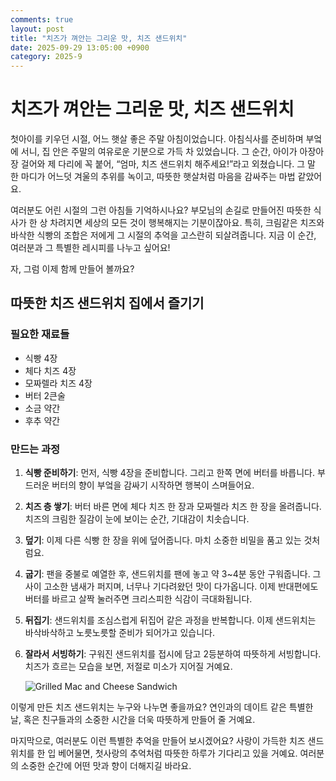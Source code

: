 ```yaml
---
comments: true
layout: post
title: "치즈가 껴안는 그리운 맛, 치즈 샌드위치"
date: 2025-09-29 13:05:00 +0900
category: 2025-9
---
```


# 치즈가 껴안는 그리운 맛, 치즈 샌드위치

첫아이를 키우던 시절, 어느 햇살 좋은 주말 아침이었습니다. 아침식사를 준비하며 부엌에 서니, 집 안은 주말의 여유로운 기분으로 가득 차 있었습니다. 그 순간, 아이가 아장아장 걸어와 제 다리에 꼭 붙어, “엄마, 치즈 샌드위치 해주세요!”라고 외쳤습니다. 그 말 한 마디가 어느덧 겨울의 추위를 녹이고, 따뜻한 햇살처럼 마음을 감싸주는 마법 같았어요.

여러분도 어린 시절의 그런 아침들 기억하시나요? 부모님의 손길로 만들어진 따뜻한 식사가 한 상 차려지면 세상의 모든 것이 행복해지는 기분이잖아요. 특히, 크림같은 치즈와 바삭한 식빵의 조합은 저에게 그 시절의 추억을 고스란히 되살려줍니다. 지금 이 순간, 여러분과 그 특별한 레시피를 나누고 싶어요! 

자, 그럼 이제 함께 만들어 볼까요?

## 따뜻한 치즈 샌드위치 집에서 즐기기

### 필요한 재료들

- 식빵 4장
- 체다 치즈 4장
- 모짜렐라 치즈 4장
- 버터 2큰술
- 소금 약간
- 후추 약간

### 만드는 과정

1. **식빵 준비하기**: 먼저, 식빵 4장을 준비합니다. 그리고 한쪽 면에 버터를 바릅니다. 부드러운 버터의 향이 부엌을 감싸기 시작하면 행복이 스며들어요.

2. **치즈 층 쌓기**: 버터 바른 면에 체다 치즈 한 장과 모짜렐라 치즈 한 장을 올려줍니다. 치즈의 크림한 질감이 눈에 보이는 순간, 기대감이 치솟습니다. 

3. **덮기**: 이제 다른 식빵 한 장을 위에 덮어줍니다. 마치 소중한 비밀을 품고 있는 것처럼요.

4. **굽기**: 팬을 중불로 예열한 후, 샌드위치를 팬에 놓고 약 3~4분 동안 구워줍니다. 그 사이 고소한 냄새가 퍼지며, 너무나 기다려왔던 맛이 다가옵니다. 이제 반대편에도 버터를 바르고 살짝 눌러주면 크리스피한 식감이 극대화됩니다.

5. **뒤집기**: 샌드위치를 조심스럽게 뒤집어 같은 과정을 반복합니다. 이제 샌드위치는 바삭바삭하고 노릇노릇할 준비가 되어가고 있습니다. 

6. **잘라서 서빙하기**: 구워진 샌드위치를 접시에 담고 2등분하여 따뜻하게 서빙합니다. 치즈가 흐르는 모습을 보면, 저절로 미소가 지어질 거예요.

   ![Grilled Mac and Cheese Sandwich](https://www.themealdb.com/images/media/meals/xutquv1505330523.jpg)

    

이렇게 만든 치즈 샌드위치는 누구와 나누면 좋을까요? 연인과의 데이트 같은 특별한 날, 혹은 친구들과의 소중한 시간을 더욱 따뜻하게 만들어 줄 거예요. 

마지막으로, 여러분도 이런 특별한 추억을 만들어 보시겠어요? 사랑이 가득한 치즈 샌드위치를 한 입 베어물면, 첫사랑의 추억처럼 따뜻한 하루가 기다리고 있을 거예요. 여러분의 소중한 순간에 어떤 맛과 향이 더해지길 바라요.